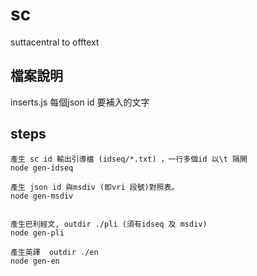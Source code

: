 # sc
suttacentral to offtext
## 檔案說明
inserts.js 每個json id 要補入的文字
## steps

    產生 sc id 輸出引導檔 (idseq/*.txt) ，一行多個id 以\t 隔開
    node gen-idseq 

    產生 json id 與msdiv (即vri 段號)對照表。
    node gen-msdiv


    產生巴利經文, outdir ./pli (須有idseq 及 msdiv)
    node gen-pli

    產生英譯  outdir ./en
    node gen-en


